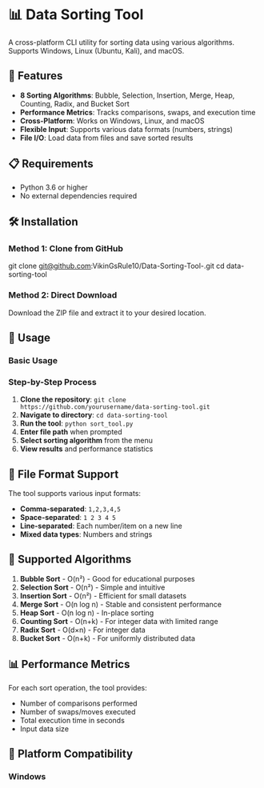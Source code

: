 # 📊 Data Sorting Tool

A cross-platform CLI utility for sorting data using various algorithms. Supports Windows, Linux (Ubuntu, Kali), and macOS.

## 🚀 Features

- **8 Sorting Algorithms**: Bubble, Selection, Insertion, Merge, Heap, Counting, Radix, and Bucket Sort
- **Performance Metrics**: Tracks comparisons, swaps, and execution time
- **Cross-Platform**: Works on Windows, Linux, and macOS
- **Flexible Input**: Supports various data formats (numbers, strings)
- **File I/O**: Load data from files and save sorted results

## 📋 Requirements

- Python 3.6 or higher
- No external dependencies required

## 🛠️ Installation

### Method 1: Clone from GitHub
git clone git@github.com:VikinGsRule10/Data-Sorting-Tool-.git
cd data-sorting-tool

### Method 2: Direct Download
Download the ZIP file and extract it to your desired location.

## 🎯 Usage

### Basic Usage




### Step-by-Step Process
1. **Clone the repository**: `git clone https://github.com/yourusername/data-sorting-tool.git`
2. **Navigate to directory**: `cd data-sorting-tool`
3. **Run the tool**: `python sort_tool.py`
4. **Enter file path** when prompted
5. **Select sorting algorithm** from the menu
6. **View results** and performance statistics

## 📁 File Format Support

The tool supports various input formats:
- **Comma-separated**: `1,2,3,4,5`
- **Space-separated**: `1 2 3 4 5`
- **Line-separated**: Each number/item on a new line
- **Mixed data types**: Numbers and strings

## 🧮 Supported Algorithms

1. **Bubble Sort** - O(n²) - Good for educational purposes
2. **Selection Sort** - O(n²) - Simple and intuitive
3. **Insertion Sort** - O(n²) - Efficient for small datasets
4. **Merge Sort** - O(n log n) - Stable and consistent performance
5. **Heap Sort** - O(n log n) - In-place sorting
6. **Counting Sort** - O(n+k) - For integer data with limited range
7. **Radix Sort** - O(d×n) - For integer data
8. **Bucket Sort** - O(n+k) - For uniformly distributed data

## 📊 Performance Metrics

For each sort operation, the tool provides:
- Number of comparisons performed
- Number of swaps/moves executed
- Total execution time in seconds
- Input data size

## 🔧 Platform Compatibility

### Windows
